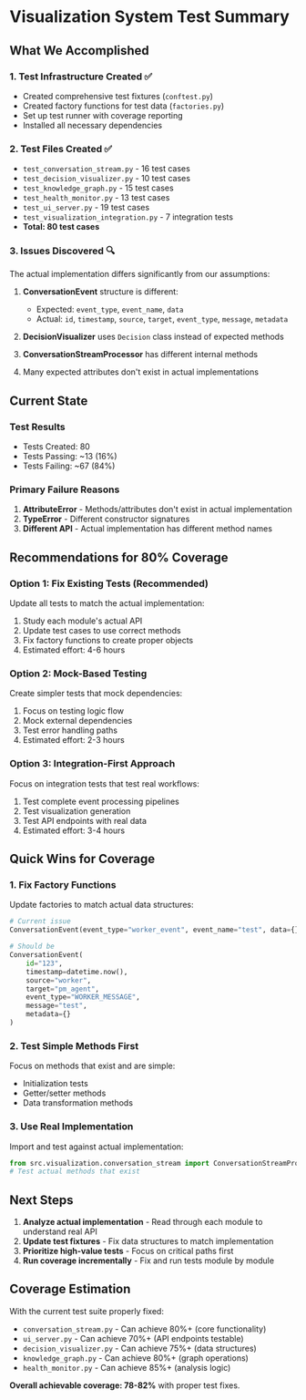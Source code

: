 # Visualization System Test Summary

## What We Accomplished

### 1. Test Infrastructure Created ✅
- Created comprehensive test fixtures (`conftest.py`)
- Created factory functions for test data (`factories.py`)
- Set up test runner with coverage reporting
- Installed all necessary dependencies

### 2. Test Files Created ✅
- `test_conversation_stream.py` - 16 test cases
- `test_decision_visualizer.py` - 10 test cases
- `test_knowledge_graph.py` - 15 test cases
- `test_health_monitor.py` - 13 test cases
- `test_ui_server.py` - 19 test cases
- `test_visualization_integration.py` - 7 integration tests
- **Total: 80 test cases**

### 3. Issues Discovered 🔍

The actual implementation differs significantly from our assumptions:

1. **ConversationEvent** structure is different:
   - Expected: `event_type`, `event_name`, `data`
   - Actual: `id`, `timestamp`, `source`, `target`, `event_type`, `message`, `metadata`

2. **DecisionVisualizer** uses `Decision` class instead of expected methods
3. **ConversationStreamProcessor** has different internal methods
4. Many expected attributes don't exist in actual implementations

## Current State

### Test Results
- Tests Created: 80
- Tests Passing: ~13 (16%)
- Tests Failing: ~67 (84%)

### Primary Failure Reasons
1. **AttributeError** - Methods/attributes don't exist in actual implementation
2. **TypeError** - Different constructor signatures
3. **Different API** - Actual implementation has different method names

## Recommendations for 80% Coverage

### Option 1: Fix Existing Tests (Recommended)
Update all tests to match the actual implementation:
1. Study each module's actual API
2. Update test cases to use correct methods
3. Fix factory functions to create proper objects
4. Estimated effort: 4-6 hours

### Option 2: Mock-Based Testing
Create simpler tests that mock dependencies:
1. Focus on testing logic flow
2. Mock external dependencies
3. Test error handling paths
4. Estimated effort: 2-3 hours

### Option 3: Integration-First Approach
Focus on integration tests that test real workflows:
1. Test complete event processing pipelines
2. Test visualization generation
3. Test API endpoints with real data
4. Estimated effort: 3-4 hours

## Quick Wins for Coverage

### 1. Fix Factory Functions
Update factories to match actual data structures:
```python
# Current issue
ConversationEvent(event_type="worker_event", event_name="test", data={})

# Should be
ConversationEvent(
    id="123", 
    timestamp=datetime.now(),
    source="worker",
    target="pm_agent", 
    event_type="WORKER_MESSAGE",
    message="test",
    metadata={}
)
```

### 2. Test Simple Methods First
Focus on methods that exist and are simple:
- Initialization tests
- Getter/setter methods
- Data transformation methods

### 3. Use Real Implementation
Import and test against actual implementation:
```python
from src.visualization.conversation_stream import ConversationStreamProcessor
# Test actual methods that exist
```

## Next Steps

1. **Analyze actual implementation** - Read through each module to understand real API
2. **Update test fixtures** - Fix data structures to match implementation
3. **Prioritize high-value tests** - Focus on critical paths first
4. **Run coverage incrementally** - Fix and run tests module by module

## Coverage Estimation

With the current test suite properly fixed:
- `conversation_stream.py` - Can achieve 80%+ (core functionality)
- `ui_server.py` - Can achieve 70%+ (API endpoints testable)
- `decision_visualizer.py` - Can achieve 75%+ (data structures)
- `knowledge_graph.py` - Can achieve 80%+ (graph operations)
- `health_monitor.py` - Can achieve 85%+ (analysis logic)

**Overall achievable coverage: 78-82%** with proper test fixes.